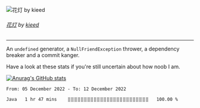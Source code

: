 ![花灯 by kieed](https://existentialis.me/files/9aae8453-3957-4387-a47d-0bed66ac6bb5)
###### [花灯](https://www.pixiv.net/artworks/99774261) by [kieed](https://www.pixiv.net/users/11525066)

---

An `undefined` generator, a `NullFriendException` thrower, a dependency breaker and a commit kanger.

Have a look at these stats if you're still uncertain about how noob I am.

[![Anurag's GitHub stats](https://github-readme-stats.vercel.app/api?username=BedrockDigger)](https://github.com/anuraghazra/github-readme-stats)

<!--START_SECTION:waka-->

```text
From: 05 December 2022 - To: 12 December 2022

Java   1 hr 47 mins    ⣿⣿⣿⣿⣿⣿⣿⣿⣿⣿⣿⣿⣿⣿⣿⣿⣿⣿⣿⣿⣿⣿⣿⣿⣿   100.00 %
```

<!--END_SECTION:waka-->
